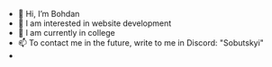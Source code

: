 - 👋 Hi, I’m Bohdan
- 👀 I am interested in website development 
- 🌱 I am currently in college
- 📫 To contact me in the future, write to me in Discord: "Sobutskyi"
- 
